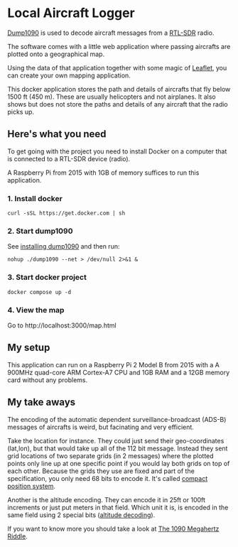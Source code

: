 # Local Aircraft Logger
[Dump1090](https://github.com/antirez/dump1090) is used to decode aircraft messages from a [RTL-SDR](https://www.rtl-sdr.com/) radio.

The software comes with a little web application where passing aircrafts are plotted onto a geographical map.

Using the data of that application together with some magic of [Leaflet](https://leafletjs.com/), you can create your own mapping application.

This docker application stores the path and details of aircrafts that fly below 1500 ft (450 m). These are usually helicopters and not airplanes. It also shows but does not store the paths and details of any aircraft that the radio picks up.

## Here's what you need
To get going with the project you need to install Docker on a computer that is connected to a RTL-SDR device (radio).

A Raspberry Pi from 2015 with 1GB of memory suffices to run this application.

### 1. Install docker
`curl -sSL https://get.docker.com | sh`

### 2. Start dump1090
See [installing dump1090](https://github.com/antirez/dump1090?tab=readme-ov-file#installation) and then run:

`nohup ./dump1090 --net > /dev/null 2>&1 &`

### 3. Start docker project
`docker compose up -d`

### 4. View the map
Go to http://localhost:3000/map.html

## My setup
This application can run on a Raspberry Pi 2 Model B from 2015 with a A 900MHz quad-core ARM Cortex-A7 CPU and 1GB RAM and a 12GB memory card without any problems.

## My take aways
The encoding of the automatic dependent surveillance-broadcast (ADS-B) messages of aircrafts is weird, but facinating and very efficient.

Take the location for instance. They could just send their geo-coordinates (lat,lon), but that would take up all of the 112 bit message.
Instead they sent grid locations of two separate grids (in 2 messages) where the plotted points only line up at one specific point if you would lay both grids on top of each other.
Because the grids they use are fixed and part of the specification, you only need 68 bits to encode it.
It's called [compact position system](https://mode-s.org/1090mhz/content/ads-b/3-airborne-position.html#an-over-simplified-example).

Another is the altitude encoding. They can encode it in 25ft or 100ft increments or just put meters in that field. Which unit it is, is encoded in the same field using 2 special bits ([altitude decoding](https://mode-s.org/1090mhz/content/ads-b/3-airborne-position.html#altitude-decoding)).

If you want to know more you should take a look at [The 1090 Megahertz Riddle](https://mode-s.org/1090mhz/).